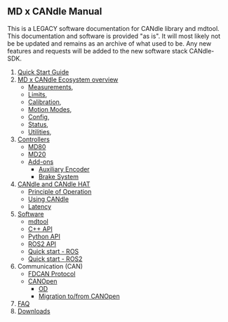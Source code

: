 ## MD x CANdle Manual
This is a LEGACY software documentation for CANdle library and mdtool. This documentation and software is 
provided "as is". It will most likely not be be updated and remains as an archive of what used to be. 
Any new features and requests will be added to the new software stack CANdle-SDK.

1. [Quick Start Guide](quick_start_guide/QuickStartGuide.md)
2. [MD x CANdle Ecosystem overview](md_x_candle_ecosystem_overview/Ecosystem.md)
    - [Measurements](md_x_candle_ecosystem_overview/Measurements),
    - [Limits](md_x_candle_ecosystem_overview/Safety_limits),
    - [Calibration](md_x_candle_ecosystem_overview/Calibration),
    - [Motion Modes](md_x_candle_ecosystem_overview/Motion_modes),
    - [Config](md_x_candle_ecosystem_overview/Config),
    - [Status](md_x_candle_ecosystem_overview/Status_codes),
    - [Utilities](md_x_candle_ecosystem_overview/Utilities),
3. [Controllers](controllers/Controllers)
    - [MD80](controllers/md80_controller/MD80)
    - [MD20](controllers/md20_controller/MD20)
    - [Add-ons](controllers/add_ons/Add-ons)
        - [Auxiliary Encoder](controllers/add_ons/aux_encoders/Auxiliary_Encoder)
        - [Brake System](controllers/add_ons/brake_systems/Brake_systems)
4. [CANdle and CANdle HAT](candle_and_candle_hat/CANdle)
    - [Principle of Operation](candle_and_candle_hat/Principle)
    - [Using CANdle](candle_and_candle_hat/Using_CANdle)
    - [Latency](candle_and_candle_hat/Latency)
5. [Software](software_package/Software)
    - [mdtool](software_package/legacy/MDTOOL)
    - [C++ API](software_package/legacy/cpp)
    - [Python API](software_package/legacy/python)
    - [ROS2 API](software_package/legacy/ros_nodes)
    - [Quick start - ROS](software_package/legacy/quick_startup_ros)
    - [Quick start - ROS2](software_package/legacy/quick_startup_ros2)
6. Communication (CAN)
    - [FDCAN Protocol](md_fdcan_protocol/canProtocol)
    - [CANOpen](md_canopen/CANopen)
        - [OD](md_canopen/OD) 
        - [Migration to/from CANOpen](md_canopen/TransitionProcedure)
8. [FAQ](common_problems_and_faq/FAQ)
8. [Downloads](Downloads/Downloads)

